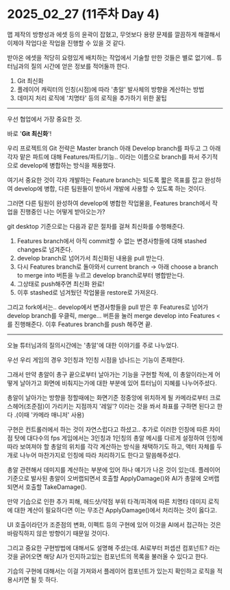 # 2025_02_27 (11주차 Day 4)

맵 제작의 방향성과 에셋 등의 윤곽이 잡혔고, 무엇보다 용량 문제를 깔끔하게 해결해서 이제야 작업다운 작업을 진행할 수 있을 것 같다. <br>

받아온 에셋을 적당히 요령있게 배치하는 작업에서 기술할 만한 것들은 별로 없기에.. 튜터님과의 질의 시간에 얻은 정보를 적어둘까 한다.

1. Git 최신화
2. 플레이어 캐릭터의 인칭(시점)에 따라 '총알' 발사체의 방향을 계산하는 방법
3. 데미지 처리 로직에 '치명타' 등의 로직을 추가하기 위한 꿀팁

---

우선 협업에서 가장 중요한 것. <br>

바로 '**Git 최신화**'! <br>

우리 프로젝트의 Git 전략은 Master branch 아래 Develop branch를 파두고 그 아래 각자 맡은 파트에 대해 Features/파트/기능.. 이라는 이름으로 branch를 파서 주기적으로 develop에 병합하는 방식을
채용했다. <br>

여기서 중요한 것이 각자 개발하는 Feature branch는 되도록 짧은 목표를 잡고 완성하여 develop에 병합, 다른 팀원들이 받아서 개발에 사용할 수 있도록 하는 것이다. <br>

그러면 다른 팀원이 완성하여 develop에 병합한 작업물을, Features branch에서 작업을 진행중인 나는 어떻게 받아오는가? <br>

git desktop 기준으로는 다음과 같은 절차를 걸쳐 최신화를 수행해준다. <br>

1. Features branch에서 아직 commit할 수 없는 변경사항들에 대해 stashed changes로 넘겨준다. <br>
2. develop branch로 넘어가서 최신화된 내용을 pull 받는다. <br>
3. 다시 Features branch로 돌아와서 current branch -> 아래 choose a branch to merge into 버튼을 누르고 develop branch로부터 병합받는다. <br>
4. 그상태로 push해주면 최신화 완료! <br>
5. 이후 stashed로 넘겨뒀던 작업물을 restore로 가져온다. <br>

그리고 fork에서는.. develop에서 변경사항들을 pull 받은 후 Features로 넘어가 develop branch를 우클릭, merge... 버튼을 눌러 merge develop into Features < 를 진행해준다.
이후 Features branch를 push 해주면 끝. <br>

---

오늘 튜터님과의 질의시간에는 '총알'에 대한 이야기를 주로 나누었다. <br>

우선 우리 게임의 경우 3인칭과 1인칭 시점을 넘나드는 기능이 존재한다. <br>

그래서 만약 총알이 총구 끝으로부터 날아가는 기능을 구현할 적에, 이 총알이라는게 어떻게 날아가고 화면에 비춰지는가에 대한 부분에 있어 튜터님이 지혜를 나누어주셨다. <br>

총알이 날아가는 방향을 정할때에는 화면기준 정중앙에 위치하게 될 카메라로부터 크로스헤어(조준점)이 가리키는 지점까지 '레일'? 이라는 것을 쏴서 좌표를 구하면 된다고 한다
.(이때 '카메라 매니저' 사용) <br>

구현은 컨트롤러에서 하는 것이 자연스럽다고 하셨고.. 추가로 이러한 인칭에 따른 차이점 탓에 대다수의 fps 게임에서는 3인칭과 1인칭의 총알 메시를 다르게 설정하여 인칭에 따라 보여져야 할
총알의 위치를 각각 계산하는 방식을 채택하기도 하고, 액터 자체를 두개로 나누어 마찬가지로 인칭에 따라 처리하기도 한다고 말씀해주셨다. <br>

총알 관련해서 데미지를 계산하는 부분에 있어 하나 얘기가 나온 것이 있는데. 플레이어 기준으로 발사된 총알이 오버랩되면서 호출할 ApplyDamage()와 AI가 총알에 오버랩되면서 호출할 TakeDamage(). <br>

만약 기습으로 인한 추가 피해, 헤드샷/약점 부위 타격/피격에 따른 치명타 데미지 로직에 대한 계산이 필요하다면 이는 무조건 ApplyDamage()에서 처리하는 것이 옳다고. <br>

UI 호출이라던가 조준점의 변화, 이펙트 등의 구현에 있어 이것을 AI에서 접근하는 것은 바람직하지 않은 방향이기 때문일 것이다. <br>

그리고 중요한 구현방법에 대해서도 설명해 주셨는데. AI로부터 퍼셉션 컴포넌트? 라는 것을 긁어오면 해당 AI가 인지하고있는 컴포넌트의 목록을 불러올 수 있다고 한다. <br>

기습의 구현에 대해서는 이걸 가져와서 플레이어 컴포넌트가 있는지 확인하고 로직을 적용시키면 될 듯 하다. <br>
